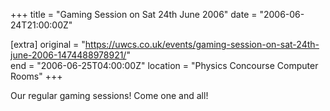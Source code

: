 +++
title = "Gaming Session on Sat 24th June 2006"
date = "2006-06-24T21:00:00Z"

[extra]
original = "https://uwcs.co.uk/events/gaming-session-on-sat-24th-june-2006-1474488978921/"    
end = "2006-06-25T04:00:00Z"
location = "Physics Concourse Computer Rooms"
+++

Our regular gaming sessions\! Come one and all\!

